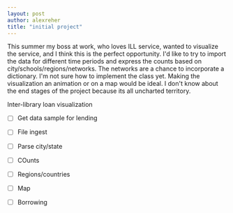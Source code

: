 ```yaml
---
layout: post
author: alexreher
title: "initial project"
---
```


This summer my boss at work, who loves ILL service, wanted to visualize the service, and I think this is the perfect opportunity. I'd like to try to import the data for different time periods and  express the counts based on city/schools/regions/networks. The networks are a chance to incorporate a dictionary. I'm not sure how to implement the class yet. Making the visualization an animation or on a map would be ideal. I don't know about the end stages of the project because its all uncharted territory.

Inter-library loan visualization

- [ ] Get data sample for lending
- [ ] File ingest
- [ ] Parse city/state
- [ ] COunts
- [ ] Regions/countries
- [ ] Map
- [ ] Borrowing 


